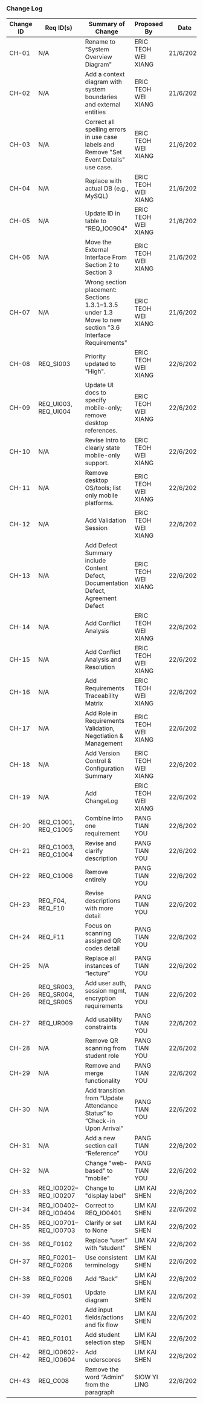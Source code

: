 ### Change Log

| **Change ID** | **Req ID(s)** | **Summary of Change** | **Proposed By** | **Date** | **Session ID** |
|----|----|----|----|----|----|
| CH-01 | N/A | Rename to "System Overview Diagram" | ERIC TEOH WEI XIANG | 21/6/2025 | VS-01 |
| CH-02 | N/A | Add a context diagram with system boundaries and external entities | ERIC TEOH WEI XIANG | 21/6/2025 | VS-01 |
| CH-03 | N/A | Correct all spelling errors in use case labels and Remove "Set Event Details" use case.| ERIC TEOH WEI XIANG | 21/6/2025 | VS-01 |
| CH-04 | N/A | Replace with actual DB (e.g., MySQL) | ERIC TEOH WEI XIANG | 21/6/2025 | VS-01 |
| CH-05 | N/A | Update ID in table to "REQ_IO0904" | ERIC TEOH WEI XIANG | 21/6/2025 | VS-01 |
| CH-06 | N/A | Move the External Interface From Section 2 to Section 3 | ERIC TEOH WEI XIANG | 21/6/2025 | VS-01 |
| CH-07 | N/A | Wrong section placement: Sections 1.3.1–1.3.5 under 1.3 Move to new section "3.6 Interface Requirements"  | ERIC TEOH WEI XIANG | 21/6/2025 | VS-01 |
| CH-08 | REQ_SI003 | Priority updated to "High".  | ERIC TEOH WEI XIANG | 22/6/2025 | VS-01 |
| CH-09 | REQ_UI003, REQ_UI004 | Update UI docs to specify mobile-only; remove desktop references. | ERIC TEOH WEI XIANG | 22/6/2025 | VS-01 |
| CH-10 | N/A | Revise Intro to clearly state mobile-only support. | ERIC TEOH WEI XIANG | 22/6/2025 | VS-01 |
| CH-11 | N/A | Remove desktop OS/tools; list only mobile platforms. | ERIC TEOH WEI XIANG | 22/6/2025 | VS-01 |
| CH-12 | N/A | Add Validation Session | ERIC TEOH WEI XIANG | 22/6/2025 | - |
| CH-13 | N/A | Add Defect Summary include Content Defect, Documentation Defect, Agreement Defect | ERIC TEOH WEI XIANG | 22/6/2025 | - |
| CH-14 | N/A | Add Conflict Analysis | ERIC TEOH WEI XIANG | 22/6/2025 | - |
| CH-15 | N/A | Add Conflict Analysis and Resolution | ERIC TEOH WEI XIANG | 22/6/2025 | - |
| CH-16 | N/A | Add Requirements Traceability Matrix | ERIC TEOH WEI XIANG | 22/6/2025 | - |
| CH-17 | N/A | Add Role in Requirements Validation, Negotiation & Management | ERIC TEOH WEI XIANG | 22/6/2025 | - |
| CH-18 | N/A | Add Version Control & Configuration Summary | ERIC TEOH WEI XIANG | 22/6/2025 | - |
| CH-19 | N/A | Add ChangeLog | ERIC TEOH WEI XIANG | 22/6/2025 | - |
| CH-20 | REQ_C1001, REQ_C1005 | Combine into one requirement | PANG TIAN YOU | 22/6/2025 | VS-01 |
| CH-21 | REQ_C1003, REQ_C1004 | Revise and clarify description | PANG TIAN YOU | 22/6/2025 | VS-01 |
| CH-22 | REQ_C1006 | Remove entirely | PANG TIAN YOU | 22/6/2025 | VS-01 |
| CH-23 | REQ_F04, REQ_F10 | Revise descriptions with more detail | PANG TIAN YOU | 22/6/2025 | VS-01 |
| CH-24 | REQ_F11 | Focus on scanning assigned QR codes detail | PANG TIAN YOU | 22/6/2025 | VS-01 |
| CH-25 | N/A | Replace all instances of “lecture” | PANG TIAN YOU | 22/6/2025 | VS-01 |
| CH-26 | REQ_SR003, REQ_SR004, REQ_SR005 | Add user auth, session mgmt, encryption requirements | PANG TIAN YOU | 22/6/2025 | VS-02 |
| CH-27 | REQ_UR009 | Add usability constraints | PANG TIAN YOU | 22/6/2025 | VS-02 |
| CH-28 | N/A | Remove QR scanning from student role | PANG TIAN YOU | 22/6/2025 | VS-01 |
| CH-29 | N/A | Remove and merge functionality | PANG TIAN YOU | 22/6/2025 | VS-02 |
| CH-30 | N/A | Add transition from “Update Attendance Status” to “Check-in Upon Arrival” | PANG TIAN YOU | 22/6/2025 | VS-02 |
| CH-31 | N/A | Add a new section call “Reference” | PANG TIAN YOU | 22/6/2025 | VS-02 |
| CH-32 | N/A | Change "web-based" to "mobile" | PANG TIAN YOU | 22/6/2025 | VS-01 |
| CH-33 | REQ_IO0202–REQ_IO0207 | Change to "display label" | LIM KAI SHEN | 22/6/2025 | VS-02 |
| CH-34 | REQ_IO0402–REQ_IO0404 | Correct to REQ_IO0401| LIM KAI SHEN | 22/6/2025 | VS-02 |
| CH-35 | REQ_IO0701–REQ_IO0703 | Clarify or set to None| LIM KAI SHEN | 22/6/2025 | VS-02 |
| CH-36 | REQ_F0102 | Replace “user” with “student”| LIM KAI SHEN | 22/6/2025 | VS-02 |
| CH-37 | REQ_F0201–REQ_F0206 | Use consistent terminology| LIM KAI SHEN | 22/6/2025 | VS-02 |
| CH-38 | REQ_F0206 | Add “Back” | LIM KAI SHEN | 22/6/2025 | VS-02 |
| CH-39 | REQ_F0501 | Update diagram | LIM KAI SHEN | 22/6/2025 | VS-02 |
| CH-40 | REQ_F0201 |Add input fields/actions and fix flow | LIM KAI SHEN | 22/6/2025 | VS-02 |
| CH-41 | REQ_F0101 |Add student selection step | LIM KAI SHEN | 22/6/2025 | VS-02 |
| CH-42 | REQ_IO0602-REQ_IO0604 |Add underscores | LIM KAI SHEN | 22/6/2025 | VS-02 |
| CH-43 | REQ_C008 |Remove the word “Admin” from the paragraph | SIOW YI LING | 22/6/2025 | VS-02 |